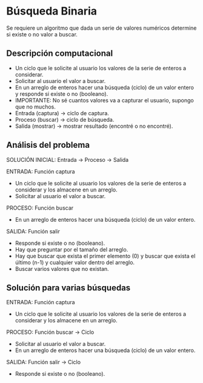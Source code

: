 # Búsqueda Binaria
Se requiere un algoritmo que dada un serie de valores numéricos determine si existe o no valor a buscar.
## Descripción computacional
- Un ciclo que le solicite al usuario los valores de la serie de enteros a considerar.
- Solicitar al usuario el valor a buscar.
- En un arreglo de enteros hacer una búsqueda (ciclo) de un valor entero y responde si existe o no (booleano).
- IMPORTANTE: No sé cuantos valores va a capturar el usuario, supongo que no muchos.
- Entrada (captura) -> ciclo de captura.
- Proceso (buscar) -> ciclo de búsqueda.
- Salida (mostrar) -> mostrar resultado (encontré o no encontré).
## Análisis del problema
SOLUCIÓN INICIAL: Entrada -> Proceso -> Salida

ENTRADA: Función captura
- Un ciclo que le solicite al usuario los valores de la serie de enteros a considerar y los almacene en un arreglo.
- Solicitar al usuario el valor a buscar.

PROCESO: Función buscar
- En un arreglo de enteros hacer una búsqueda (ciclo) de un valor entero.

SALIDA: Función salir
- Responde si existe o no (booleano).
- Hay que preguntar por el tamaño del arreglo.
- Hay que buscar que exista el primer elemento (0) y buscar que exista el último (n-1) y cualquier valor dentro del arreglo.
- Buscar varios valores que no existan.

## Solución para varias búsquedas
ENTRADA: Función captura
- Un ciclo que le solicite al usuario los valores de la serie de enteros a considerar y los almacene en un arreglo.

PROCESO: Función buscar -> Ciclo
- Solicitar al usuario el valor a buscar.
- En un arreglo de enteros hacer una búsqueda (ciclo) de un valor entero.

SALIDA: Función salir -> Ciclo
- Responde si existe o no (booleano).

